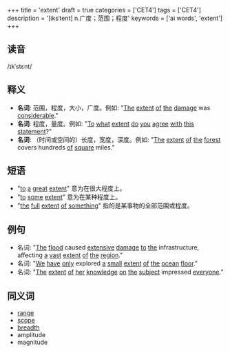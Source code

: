 +++
title = 'extent'
draft = true
categories = ['CET4']
tags = ['CET4']
description = '[iksˈtent] n.广度；范围；程度'
keywords = ['ai words', 'extent']
+++

## 读音
/ɪkˈstɛnt/

## 释义
- **名词**: 范围，程度，大小，广度。例如: "[The](/zh/post/the/) [extent](/zh/post/extent/) [of](/zh/post/of/) [the](/zh/post/the/) [damage](/zh/post/damage/) was [considerable](/zh/post/considerable/)."
- **名词**: 程度，量度。例如: "[To](/zh/post/to/) [what](/zh/post/what/) [extent](/zh/post/extent/) [do](/zh/post/do/) [you](/zh/post/you/) [agree](/zh/post/agree/) [with](/zh/post/with/) [this](/zh/post/this/) [statement](/zh/post/statement/)?"
- **名词**: （时间或空间的）长度，宽度，深度。例如: "[The](/zh/post/the/) [extent](/zh/post/extent/) [of](/zh/post/of/) [the](/zh/post/the/) [forest](/zh/post/forest/) covers hundreds [of](/zh/post/of/) [square](/zh/post/square/) miles."

## 短语
- "[to](/zh/post/to/) [a](/zh/post/a/) [great](/zh/post/great/) [extent](/zh/post/extent/)" 意为在很大程度上。
- "[to](/zh/post/to/) [some](/zh/post/some/) [extent](/zh/post/extent/)" 意为在某种程度上。
- "[the](/zh/post/the/) [full](/zh/post/full/) [extent](/zh/post/extent/) [of](/zh/post/of/) [something](/zh/post/something/)" 指的是某事物的全部范围或程度。

## 例句
- 名词: "[The](/zh/post/the/) [flood](/zh/post/flood/) caused [extensive](/zh/post/extensive/) [damage](/zh/post/damage/) [to](/zh/post/to/) [the](/zh/post/the/) infrastructure, affecting [a](/zh/post/a/) [vast](/zh/post/vast/) [extent](/zh/post/extent/) [of](/zh/post/of/) [the](/zh/post/the/) [region](/zh/post/region/)."
- 名词: "[We](/zh/post/we/) [have](/zh/post/have/) [only](/zh/post/only/) explored [a](/zh/post/a/) [small](/zh/post/small/) [extent](/zh/post/extent/) [of](/zh/post/of/) [the](/zh/post/the/) [ocean](/zh/post/ocean/) [floor](/zh/post/floor/)."
- 名词: "[The](/zh/post/the/) [extent](/zh/post/extent/) [of](/zh/post/of/) [her](/zh/post/her/) [knowledge](/zh/post/knowledge/) [on](/zh/post/on/) [the](/zh/post/the/) [subject](/zh/post/subject/) impressed [everyone](/zh/post/everyone/)."

## 同义词
- [range](/zh/post/range/)
- [scope](/zh/post/scope/)
- [breadth](/zh/post/breadth/)
- amplitude
- magnitude
